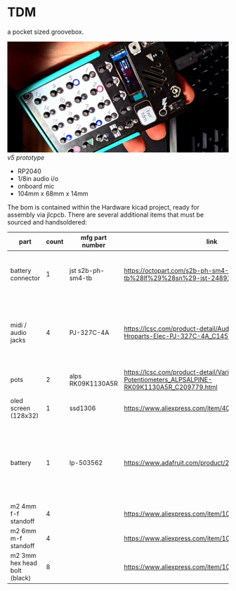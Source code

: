 # TDM

a pocket sized groovebox.

![prototype v6](Images/twrtdm_card.jpg)
*v5 prototype*

- RP2040
- 1/8in audio i/o
- onboard mic
- 104mm x 68mm x 14mm

The bom is contained within the Hardware kicad project, ready for assembly via jlcpcb.
There are several additional items that must be sourced and handsoldered:

| part                         | count | mfg part number   | link                                                                                                   | notes                                                                                 |
|------------------------------|-------|-------------------|--------------------------------------------------------------------------------------------------------|---------------------------------------------------------------------------------------|
| battery connector            | 1     | jst s2b-ph-sm4-tb | https://octopart.com/s2b-ph-sm4-tb%28lf%29%28sn%29-jst-248913                                          | these are redibly available from aliexpress as well                                   |
| midi / audio jacks           | 4     | PJ-327C-4A        | https://lcsc.com/product-detail/Audio-Connectors_Korean-Hroparts-Elec-PJ-327C-4A_C145813.html          | I believe there is an equivalent CUI headphone jack. I'm using this cheaper version   |
| pots                         | 2     | alps RK09K1130A5R | https://lcsc.com/product-detail/Variable-Resistors-Potentiometers_ALPSALPINE-RK09K1130A5R_C209779.html |                                                                                       |
| oled screen (128x32)         | 1     | ssd1306           | https://www.aliexpress.com/item/4000842671330.html                                                     | I'm using the white / solderable version.                                             |
| battery                      | 1     | lp-503562         | https://www.adafruit.com/product/258                                                                   | There are other cheaper sources for these. Confirm the correct polarity before using. |
| m2 4mm f-f standoff          | 4     |                   | https://www.aliexpress.com/item/1005002145042844.html                                                  |                                                                                       |
| m2 6mm m-f standoff          | 4     |                   | https://www.aliexpress.com/item/1005002145042844.html                                                  |                                                                                       |
| m2 3mm hex head bolt (black) | 8     |                   | https://www.aliexpress.com/item/10000148429238.html                                                    |                                                                                       |
